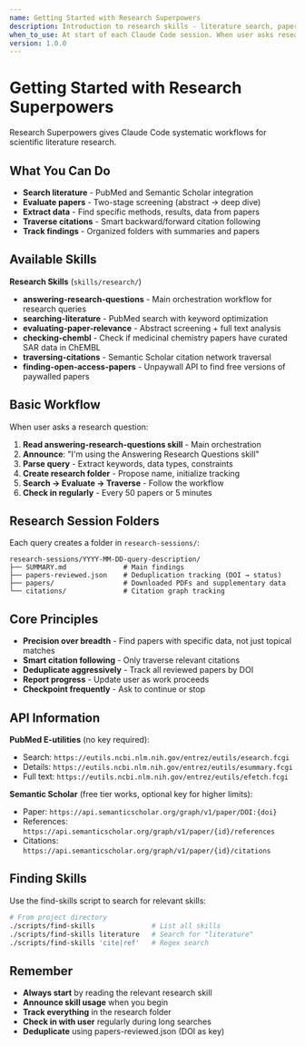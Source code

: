```yaml
---
name: Getting Started with Research Superpowers
description: Introduction to research skills - literature search, paper evaluation, citation traversal workflows
when_to_use: At start of each Claude Code session. When user asks research questions. When searching scientific literature. When analyzing papers or citations.
version: 1.0.0
---
```


# Getting Started with Research Superpowers

Research Superpowers gives Claude Code systematic workflows for scientific literature research.

## What You Can Do

- **Search literature** - PubMed and Semantic Scholar integration
- **Evaluate papers** - Two-stage screening (abstract → deep dive)
- **Extract data** - Find specific methods, results, data from papers
- **Traverse citations** - Smart backward/forward citation following
- **Track findings** - Organized folders with summaries and papers

## Available Skills

**Research Skills** (`skills/research/`)
- **answering-research-questions** - Main orchestration workflow for research queries
- **searching-literature** - PubMed search with keyword optimization
- **evaluating-paper-relevance** - Abstract screening + full text analysis
- **checking-chembl** - Check if medicinal chemistry papers have curated SAR data in ChEMBL
- **traversing-citations** - Semantic Scholar citation network traversal
- **finding-open-access-papers** - Unpaywall API to find free versions of paywalled papers

## Basic Workflow

When user asks a research question:

1. **Read answering-research-questions skill** - Main orchestration
2. **Announce**: "I'm using the Answering Research Questions skill"
3. **Parse query** - Extract keywords, data types, constraints
4. **Create research folder** - Propose name, initialize tracking
5. **Search → Evaluate → Traverse** - Follow the workflow
6. **Check in regularly** - Every 50 papers or 5 minutes

## Research Session Folders

Each query creates a folder in `research-sessions/`:

```
research-sessions/YYYY-MM-DD-query-description/
├── SUMMARY.md              # Main findings
├── papers-reviewed.json    # Deduplication tracking (DOI → status)
├── papers/                 # Downloaded PDFs and supplementary data
└── citations/              # Citation graph tracking
```

## Core Principles

- **Precision over breadth** - Find papers with specific data, not just topical matches
- **Smart citation following** - Only traverse relevant citations
- **Deduplicate aggressively** - Track all reviewed papers by DOI
- **Report progress** - Update user as work proceeds
- **Checkpoint frequently** - Ask to continue or stop

## API Information

**PubMed E-utilities** (no key required):
- Search: `https://eutils.ncbi.nlm.nih.gov/entrez/eutils/esearch.fcgi`
- Details: `https://eutils.ncbi.nlm.nih.gov/entrez/eutils/esummary.fcgi`
- Full text: `https://eutils.ncbi.nlm.nih.gov/entrez/eutils/efetch.fcgi`

**Semantic Scholar** (free tier works, optional key for higher limits):
- Paper: `https://api.semanticscholar.org/graph/v1/paper/DOI:{doi}`
- References: `https://api.semanticscholar.org/graph/v1/paper/{id}/references`
- Citations: `https://api.semanticscholar.org/graph/v1/paper/{id}/citations`

## Finding Skills

Use the find-skills script to search for relevant skills:

```bash
# From project directory
./scripts/find-skills              # List all skills
./scripts/find-skills literature   # Search for "literature"
./scripts/find-skills 'cite|ref'   # Regex search
```

## Remember

- **Always start** by reading the relevant research skill
- **Announce skill usage** when you begin
- **Track everything** in the research folder
- **Check in with user** regularly during long searches
- **Deduplicate** using papers-reviewed.json (DOI as key)
